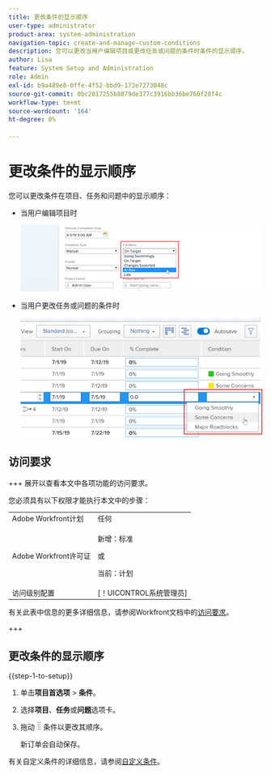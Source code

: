 ```yaml
---
title: 更改条件的显示顺序
user-type: administrator
product-area: system-administration
navigation-topic: create-and-manage-custom-conditions
description: 您可以更改当用户编辑项目或更改任务或问题的条件时条件的显示顺序。
author: Lisa
feature: System Setup and Administration
role: Admin
exl-id: b9a489e8-0ffe-4f52-bbd9-172e7273048c
source-git-commit: 0bc2817255b8879de377c3916bb36be760f28f4c
workflow-type: tm+mt
source-wordcount: '164'
ht-degree: 0%

---
```


# 更改条件的显示顺序

您可以更改条件在项目、任务和问题中的显示顺序：

* 当用户编辑项目时

  ![](assets/change-condition-edit-project.png)

* 当用户更改任务或问题的条件时

  ![](assets/change-conditions-list-dropdown-only.png)

## 访问要求

+++ 展开以查看本文中各项功能的访问要求。

您必须具有以下权限才能执行本文中的步骤：

<table style="table-layout:auto"> 
 <col> 
 <col> 
 <tbody> 
  <tr> 
   <td role="rowheader">Adobe Workfront计划</td> 
   <td>任何</td> 
  </tr> 
  <tr> 
  <tr> 
   <td role="rowheader">Adobe Workfront许可证</td> 
   <td><p>新增：标准</p>
       <p>或</p>
       <p>当前：计划</p></td>
  </tr> 
  </tr> 
  <tr> 
   <td role="rowheader">访问级别配置</td> 
   <td>[！UICONTROL系统管理员]</td>
  </tr> 
 </tbody> 
</table>

有关此表中信息的更多详细信息，请参阅Workfront文档中的[访问要求](/help/quicksilver/administration-and-setup/add-users/access-levels-and-object-permissions/access-level-requirements-in-documentation.md)。

+++

## 更改条件的显示顺序

{{step-1-to-setup}}

1. 单击&#x200B;**项目首选项** > **条件**。

1. 选择&#x200B;**项目**、**任务**&#x200B;或&#x200B;**问题**&#x200B;选项卡。

1. 拖动![](assets/move-icon---dots.png)条件以更改其顺序。

   新订单会自动保存。

有关自定义条件的详细信息，请参阅[自定义条件](../../../administration-and-setup/customize-workfront/create-manage-custom-conditions/custom-conditions.md)。
